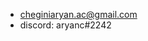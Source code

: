 - cheginiaryan.ac@gmail.com
- discord: aryanc#2242



<!---
aryanchegini/aryanchegini is a ✨ special ✨ repository because its `README.md` (this file) appears on your GitHub profile.
You can click the Preview link to take a look at your changes.
--->

